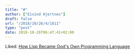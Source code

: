 ```yaml
---
title: "#"
author: ["Eivind Hjertnes"]
draft: false
url: "/2018/10/26/4/1811"
type: "post"
date: 2018-10-26T06:47:41+02:00
---
```


Liked: [How Lisp Became
God's Own Programming Language](https://twobithistory.org/2018/10/14/lisp.html)
